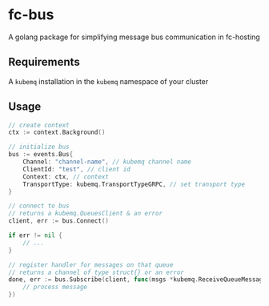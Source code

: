 # fc-bus

A golang package for simplifying message bus communication in fc-hosting

## Requirements

A `kubemq` installation in the `kubemq` namespace of your cluster

## Usage

```go
// create context
ctx := context.Background()

// initialize bus
bus := events.Bus{
	Channel: "channel-name", // kubemq channel name
	ClientId: "test", // client id
	Context: ctx, // context
	TransportType: kubemq.TransportTypeGRPC, // set transport type
}

// connect to bus
// returns a kubemq.QueuesClient & an error
client, err := bus.Connect()

if err != nil {
	// ...
}

// register handler for messages on that queue
// returns a channel of type struct{} or an error
done, err := bus.Subscribe(client, func(msgs *kubemq.ReceiveQueueMessagesResponse, subscribeError error) {
	// process message
})
```
